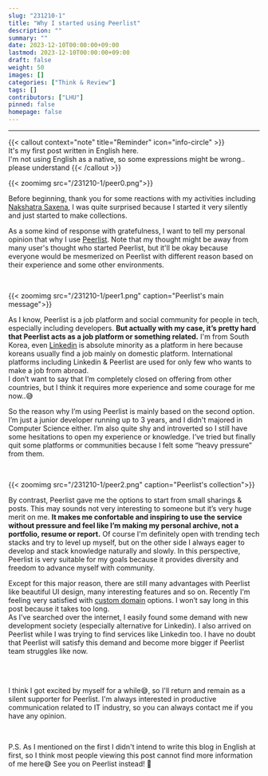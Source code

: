 ```yaml
---
slug: "231210-1"
title: "Why I started using Peerlist"
description: ""
summary: ""
date: 2023-12-10T00:00:00+09:00
lastmod: 2023-12-10T00:00:00+09:00
draft: false
weight: 50
images: []
categories: ["Think & Review"]
tags: []
contributors: ["LHU"]
pinned: false
homepage: false
---
```


---

{{< callout context="note" title="Reminder" icon="info-circle" >}}  
It's my first post written in English here.  
I'm not using English as a native, so some expressions might be wrong.. please understand
{{< /callout >}}

{{< zoomimg src="/231210-1/peer0.png">}}

Before beginning, thank you for some reactions with my activities including [Nakshatra Saxena][ref1], I was quite surprised because I started it very silently and just started to make collections.

As a some kind of response with gratefulness, I want to tell my personal opinion that why I use [Peerlist][plist]. Note that my thought might be away from many user's thought who started Peerlist, but it'll be okay because everyone would be mesmerized on Peerlist with different reason based on their experience and some other environments.

<br>

{{< zoomimg src="/231210-1/peer1.png" caption="Peerlist's main message">}}

As I know, Peerlist is a job platform and social community for people in tech, especially including developers.
**But actually with my case, it’s pretty hard that Peerlist acts as a job platform or something related.** I'm from South Korea, even [Linkedin][linked] is absolute minority as a platform in here because koreans usually find a job mainly on domestic platform. International platforms including Linkedin & Peerlist are used for only few who wants to make a job from abroad.  
I don’t want to say that I’m completely closed on offering from other countries, but I think it requires more experience and some courage for me now..😅

So the reason why I’m using Peerlist is mainly based on the second option. I’m just a junior developer running up to 3 years, and I didn't majored in Computer Science either. I’m also quite shy and introverted so I still have some hesitations to open my experience or knowledge. I’ve tried but finally quit some platforms or communities because I felt some “heavy pressure” from them.

<br>

{{< zoomimg src="/231210-1/peer2.png" caption="Peerlist's collection">}}

By contrast, Peerlist gave me the options to start from small sharings & posts. This may sounds not very interesting to someone but it’s very huge merit on me. **It makes me confortable and inspiring to use the service without pressure and feel like I’m making my personal archive, not a portfolio, resume or report.** Of course I'm definitely open with trending tech stacks and try to level up myself, but on the other side I always eager to develop and stack knowledge naturally and slowly. In this perspective, Peerlist is very suitable for my goals because it provides diversity and freedom to advance myself with community.

Except for this major reason, there are still many advantages with Peerlist like beautiful UI design, many interesting features and so on. Recently I'm feeling very satisfied with [custom domain][ref2] options. I won’t say long in this post because it takes too long.  
As I've searched over the internet, I easily found some demand with new development society (especially alternative for Linkedin). I also arrived on Peerlist while I was trying to find services like Linkedin too. I have no doubt that Peerlist will satisfy this demand and become more bigger if Peerlist team struggles like now.

<br>
<br>

I think I got excited by myself for a while😅, so I'll return and remain as a silent supporter for Peerlist. I'm always interested in productive communication related to IT industry, so you can always contact me if you have any opinion.

<br>

P.S. As I mentioned on the first I didn't intend to write this blog in English at first, so I think most people viewing this post cannot find more information of me here😅 See you on Peerlist instead! 🚀

[ref1]: https://Peerlist.io/scroll/post/ACTH6AJ8AOAPRLEJ83G79JQREQPG7K
[ref2]: https://peer.haulrest.me/about
[plist]: https://Peerlist.io
[linked]: https://www.linkedin.com
